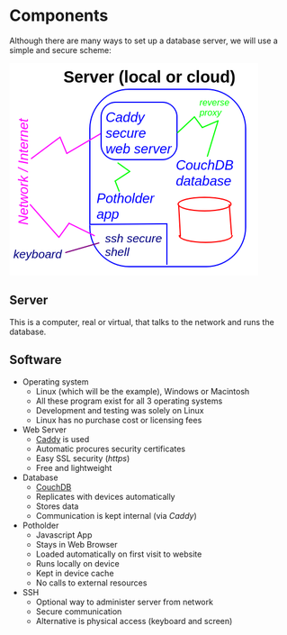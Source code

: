 # Components

Although there are many ways to set up a database server, we will use a simple and secure scheme:

![](Components.png)

## Server

This is a computer, real or virtual, that talks to the network and runs the database.

## Software

* Operating system
  * Linux (which will be the example), Windows or Macintosh
  * All these program exist for all 3 operating systems
  * Development and testing was solely on Linux
  * Linux has no purchase cost or licensing fees
* Web Server
  * [Caddy](https://caddyserver.com/) is used
  * Automatic procures security certificates
  * Easy SSL security (_https_)
  * Free and lightweight
* Database
  * [CouchDB](https://couchdb.apache.org/)
  * Replicates with devices automatically
  * Stores data
  * Communication is kept internal (via _Caddy_)
* Potholder
  * Javascript App
  * Stays in Web Browser
  * Loaded automatically on first visit to website
  * Runs locally on device
  * Kept in device cache
  * No calls to external resources
* SSH
  * Optional way to administer server from network
  * Secure communication
  * Alternative is physical access (keyboard and screen)